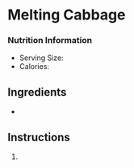 # Melting Cabbage
### Nutrition Information
- Serving Size:
- Calories: 
## Ingredients
- 
## Instructions
1. 
